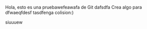Hola, esto es una pruebawefeawafa de Git
dafsdfa
Crea algo para dfwaeqfdesf tasdfenga colision:)

siuuuew